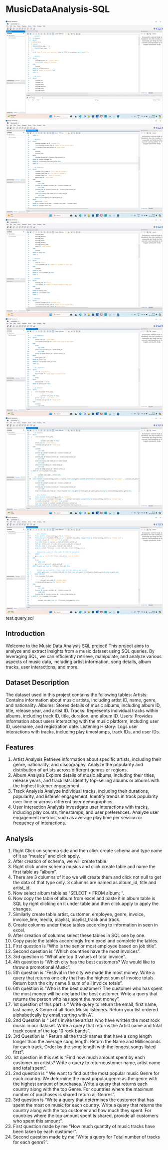 # MusicDataAnalysis-SQL
![Alt Text](SQLProject.png)
![Alt Text](2SQLProject.png)
![Alt Text](3SQLProject.png)
![Alt Text](4SQLProject.png)
![Alt Text](5SQLProject.png)
![Alt Text](6SQLProject.png)
test.query.sql


## Introduction
Welcome to the Music Data Analysis SQL project! This project aims to analyze and extract insights from a music dataset using SQL queries. By leveraging SQL, we can efficiently retrieve, manipulate, and analyze various aspects of music data, including artist information, song details, album tracks, user interactions, and more.

## Dataset Description
The dataset used in this project contains the following tables:
Artists: Contains information about music artists, including artist ID, name, genre, and nationality.
Albums: Stores details of music albums, including album ID, title, release year, and artist ID.
Tracks: Represents individual tracks within albums, including track ID, title, duration, and album ID.
Users: Provides information about users interacting with the music platform, including user ID, username, and registration date.
Listening History: Logs user interactions with tracks, including play timestamps, track IDs, and user IDs.
## Features
1. Artist Analysis
Retrieve information about specific artists, including their genre, nationality, and discography.
Analyze the popularity and distribution of artists across different genres or regions.
2. Album Analysis
Explore details of music albums, including their titles, release years, and tracklists.
Identify top-selling albums or albums with the highest listener engagement.
3. Track Analysis
Analyze individual tracks, including their durations, popularity, and listener engagement.
Identify trends in track popularity over time or across different user demographics.
4. User Interaction Analysis
Investigate user interactions with tracks, including play counts, timestamps, and user preferences.
Analyze user engagement metrics, such as average play time per session or frequency of interactions.
## Analysis
1. Right Click on schema side and then click create schema and type name of it as “musics” and click apply.
2. After creation of schema, we will create table.
3. Right click under schema musics and click create table and name the first table as “album”.
4. There are 3 columns of it so we will create them and click not null to get the data of that type only. 3 columns are named as album_id, title and artist_id.
5. Now select album table as “SELECT * FROM album; “.
6. Now copy the table of album from excel and paste it in album table is SQL by right clicking on it under table and then click apply to apply the changes.
7. Similarly create table artist, customer, employee, genre, invoice, invoice_line, media, playlist, playlist_track and track.
8. Create columns under these tables according to information in seen in excel.
9. After creation of columns select these tables in SQL one by one.
10. Copy paste the tables accordingly from excel and complete the tables.
11. First question is “Who is the senior most employee based on job title”.
12. Second question is “Which countries have the most Invoices”.
13. 3rd question is “What are top 3 values of total invoice”. 
14. 4th question is “Which city has the best customers? We would like to throw a promotional Music”. 
15. 5th question is “Festival in the city we made the most money. Write a query that returns one city that has the highest sum of invoice totals. Return both the city name & sum of all invoice totals”. 
16. 6th question is “Who is the best customer? The customer who has spent the most money will be declared the best customer. Write a query that returns the person who has spent the most money”.
17. 1st question of this part is “ Write query to return the email, first name, last name, & Genre of all Rock Music listeners. Return your list ordered alphabetically by email starting with A”. 
18. 2nd Question is “ Let's invite the artists who have written the most rock music in our dataset. Write a query that returns the Artist name and total track count of the top 10 rock bands”. 
19. 3rd Question is “ Return all the track names that have a song length longer than the average song length. Return the Name and Milliseconds for each track. Order by the song length with the longest songs listed first”.
20. 1st question in this set is “Find how much amount spent by each customer on artists? Write a query to returncustomer name, artist name and total spent”. 
21. 2nd question is “ We want to find out the most popular music Genre for each country. We determine the most popular genre as the genre with the highest amount of purchases. Write a query that returns each country along with the top Genre. For countries where the maximum number of purchases is shared return all Genres”.
22. 3rd question is “Write a query that determines the customer that has spent the most on music for each country. Write a query that returns the country along with the top customer and how much they spent. For countries where the top amount spent is shared, provide all customers who spent this amount”.
23. First question made by me “How much quantity of music tracks have been taken by each customer”. 
24. Second question made by me “Write a query for Total number of tracks for each genre?”. 





